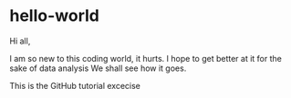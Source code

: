# hello-world

Hi all,

I am so new to this coding world, it hurts.
I hope to get better at it for the sake of data analysis
We shall see how it goes.


This is the GitHub tutorial excecise
